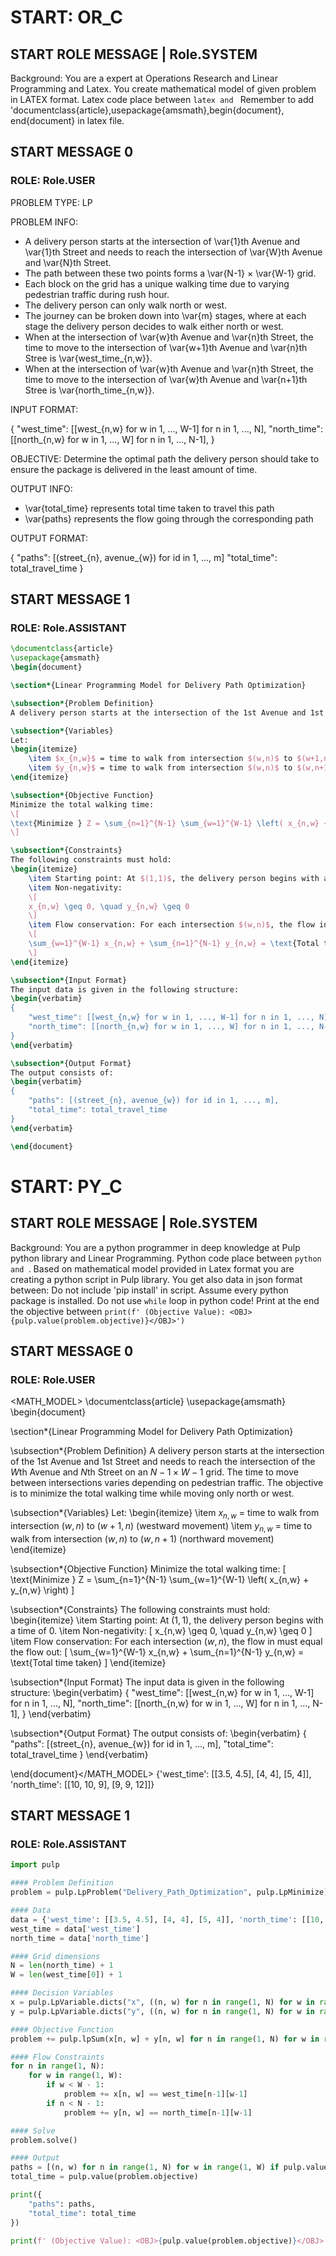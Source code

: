 # START: OR_C 
## START ROLE MESSAGE | Role.SYSTEM 
Background: You are a expert at Operations Research and Linear Programming and Latex. You create mathematical model of given problem in LATEX format. Latex code place between ```latex and ``` Remember to add 'documentclass{article},usepackage{amsmath},begin{document}, end{document} in latex file. 
## START MESSAGE 0 
### ROLE: Role.USER
<DESCRIPTION>
PROBLEM TYPE: LP

PROBLEM INFO:

- A delivery person starts at the intersection of \var{1}th Avenue and \var{1}th Street and needs to reach the intersection of \var{W}th Avenue and \var{N}th Street.
- The path between these two points forms a \var{N-1} × \var{W-1} grid.
- Each block on the grid has a unique walking time due to varying pedestrian traffic during rush hour.
- The delivery person can only walk north or west.
- The journey can be broken down into \var{m} stages, where at each stage the delivery person decides to walk either north or west.
- When at the intersection of \var{w}th Avenue and \var{n}th Street, the time to move to the intersection of \var{w+1}th Avenue and \var{n}th Stree is \var{west_time_{n,w}}.
- When at the intersection of \var{w}th Avenue and \var{n}th Street, the time to move to the intersection of \var{w}th Avenue and \var{n+1}th Stree is \var{north_time_{n,w}}.

INPUT FORMAT:

{
    "west_time": [[west_{n,w} for w in 1, ..., W-1] for n in 1, ..., N],
    "north_time": [[north_{n,w} for w in 1, ..., W] for n in 1, ..., N-1],
}

OBJECTIVE: Determine the optimal path the delivery person should take to ensure the package is delivered in the least amount of time.

OUTPUT INFO:

- \var{total_time} represents total time taken to travel this path
- \var{paths} represents the flow going through the corresponding path

OUTPUT FORMAT:

{
    "paths": [(street_{n}, avenue_{w}) for id in 1, ..., m]
    "total_time": total_travel_time
}
</DESCRIPTION>


## START MESSAGE 1 
### ROLE: Role.ASSISTANT
```latex
\documentclass{article}
\usepackage{amsmath}
\begin{document}

\section*{Linear Programming Model for Delivery Path Optimization}

\subsection*{Problem Definition}
A delivery person starts at the intersection of the 1st Avenue and 1st Street and needs to reach the intersection of the $W$th Avenue and $N$th Street on an $N-1 \times W-1$ grid. The time to move between intersections varies depending on pedestrian traffic. The objective is to minimize the total walking time while moving only north or west.

\subsection*{Variables}
Let:
\begin{itemize}
    \item $x_{n,w}$ = time to walk from intersection $(w,n)$ to $(w+1,n)$ (westward movement)
    \item $y_{n,w}$ = time to walk from intersection $(w,n)$ to $(w,n+1)$ (northward movement)
\end{itemize}

\subsection*{Objective Function}
Minimize the total walking time:
\[
\text{Minimize } Z = \sum_{n=1}^{N-1} \sum_{w=1}^{W-1} \left( x_{n,w} + y_{n,w} \right)
\]

\subsection*{Constraints}
The following constraints must hold:
\begin{itemize}
    \item Starting point: At $(1,1)$, the delivery person begins with a time of 0.
    \item Non-negativity: 
    \[
    x_{n,w} \geq 0, \quad y_{n,w} \geq 0
    \]
    \item Flow conservation: For each intersection $(w,n)$, the flow in must equal the flow out:
    \[
    \sum_{w=1}^{W-1} x_{n,w} + \sum_{n=1}^{N-1} y_{n,w} = \text{Total time taken}
    \]
\end{itemize}

\subsection*{Input Format}
The input data is given in the following structure:
\begin{verbatim}
{
    "west_time": [[west_{n,w} for w in 1, ..., W-1] for n in 1, ..., N],
    "north_time": [[north_{n,w} for w in 1, ..., W] for n in 1, ..., N-1],
}
\end{verbatim}

\subsection*{Output Format}
The output consists of:
\begin{verbatim}
{
    "paths": [(street_{n}, avenue_{w}) for id in 1, ..., m],
    "total_time": total_travel_time
}
\end{verbatim}

\end{document}
```

# START: PY_C 
## START ROLE MESSAGE | Role.SYSTEM 
Background: You are a python programmer in deep knowledge at Pulp python library and Linear Programming. Python code place between ```python and ```. Based on mathematical model provided in Latex format you are creating a python script in Pulp library. You get also data in json format between: <DATA></DATA> Do not include 'pip install' in script. Assume every python package is installed. Do not use `while` loop in python code! Print at the end the objective between <OBJ></OBJ> `print(f' (Objective Value): <OBJ>{pulp.value(problem.objective)}</OBJ>')` 
## START MESSAGE 0 
### ROLE: Role.USER
<MATH_MODEL>
\documentclass{article}
\usepackage{amsmath}
\begin{document}

\section*{Linear Programming Model for Delivery Path Optimization}

\subsection*{Problem Definition}
A delivery person starts at the intersection of the 1st Avenue and 1st Street and needs to reach the intersection of the $W$th Avenue and $N$th Street on an $N-1 \times W-1$ grid. The time to move between intersections varies depending on pedestrian traffic. The objective is to minimize the total walking time while moving only north or west.

\subsection*{Variables}
Let:
\begin{itemize}
    \item $x_{n,w}$ = time to walk from intersection $(w,n)$ to $(w+1,n)$ (westward movement)
    \item $y_{n,w}$ = time to walk from intersection $(w,n)$ to $(w,n+1)$ (northward movement)
\end{itemize}

\subsection*{Objective Function}
Minimize the total walking time:
\[
\text{Minimize } Z = \sum_{n=1}^{N-1} \sum_{w=1}^{W-1} \left( x_{n,w} + y_{n,w} \right)
\]

\subsection*{Constraints}
The following constraints must hold:
\begin{itemize}
    \item Starting point: At $(1,1)$, the delivery person begins with a time of 0.
    \item Non-negativity: 
    \[
    x_{n,w} \geq 0, \quad y_{n,w} \geq 0
    \]
    \item Flow conservation: For each intersection $(w,n)$, the flow in must equal the flow out:
    \[
    \sum_{w=1}^{W-1} x_{n,w} + \sum_{n=1}^{N-1} y_{n,w} = \text{Total time taken}
    \]
\end{itemize}

\subsection*{Input Format}
The input data is given in the following structure:
\begin{verbatim}
{
    "west_time": [[west_{n,w} for w in 1, ..., W-1] for n in 1, ..., N],
    "north_time": [[north_{n,w} for w in 1, ..., W] for n in 1, ..., N-1],
}
\end{verbatim}

\subsection*{Output Format}
The output consists of:
\begin{verbatim}
{
    "paths": [(street_{n}, avenue_{w}) for id in 1, ..., m],
    "total_time": total_travel_time
}
\end{verbatim}

\end{document}</MATH_MODEL>
<DATA>
{'west_time': [[3.5, 4.5], [4, 4], [5, 4]], 'north_time': [[10, 10, 9], [9, 9, 12]]}</DATA>


## START MESSAGE 1 
### ROLE: Role.ASSISTANT
```python
import pulp

#### Problem Definition
problem = pulp.LpProblem("Delivery_Path_Optimization", pulp.LpMinimize)

#### Data
data = {'west_time': [[3.5, 4.5], [4, 4], [5, 4]], 'north_time': [[10, 10, 9], [9, 9, 12]]}
west_time = data['west_time']
north_time = data['north_time']

#### Grid dimensions
N = len(north_time) + 1
W = len(west_time[0]) + 1

#### Decision Variables
x = pulp.LpVariable.dicts("x", ((n, w) for n in range(1, N) for w in range(1, W)), lowBound=0, cat='Continuous')
y = pulp.LpVariable.dicts("y", ((n, w) for n in range(1, N) for w in range(1, W)), lowBound=0, cat='Continuous')

#### Objective Function
problem += pulp.lpSum(x[n, w] + y[n, w] for n in range(1, N) for w in range(1, W)), "Total Walking Time"

#### Flow Constraints
for n in range(1, N):
    for w in range(1, W):
        if w < W - 1:
            problem += x[n, w] == west_time[n-1][w-1]
        if n < N - 1:
            problem += y[n, w] == north_time[n-1][w-1]

#### Solve
problem.solve()

#### Output
paths = [(n, w) for n in range(1, N) for w in range(1, W) if pulp.value(x[n, w]) > 0 or pulp.value(y[n, w]) > 0]
total_time = pulp.value(problem.objective)

print({
    "paths": paths,
    "total_time": total_time
})

print(f' (Objective Value): <OBJ>{pulp.value(problem.objective)}</OBJ>')
```


